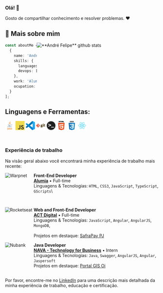 ### Olá! 👋

Gosto de compartilhar conhecimento e resolver problemas. ❤️

## 📂 Mais sobre mim

<img align="right" width="400" src="https://github-readme-stats.vercel.app/api?username=adrfelipe&show_icons=true&theme=dracula&line_height=27" alt="**André Felipe** github stats"/>



```ts
const aboutMe = [
  {
    name: 'André Felipe',
    skills: {
      languages: ['JavaScript', 'TypeScript', 'Java', 'React'],
      devops: ['Git', 'GitHub']
    },
    work: 'Alumia Educacional',
    ocupation: 'Dev Front-End'
  }
];
```

## **Linguagens e Ferramentas:**

<code><img height="30" src="https://raw.githubusercontent.com/github/explore/80688e429a7d4ef2fca1e82350fe8e3517d3494d/topics/java/java.png"></code>
<code><img height="30" src="https://raw.githubusercontent.com/github/explore/80688e429a7d4ef2fca1e82350fe8e3517d3494d/topics/javascript/javascript.png"></code>
<code><img height="30" src="https://raw.githubusercontent.com/github/explore/80688e429a7d4ef2fca1e82350fe8e3517d3494d/topics/visual-studio-code/visual-studio-code.png"></code>
<code><img height="30" src="https://raw.githubusercontent.com/github/explore/80688e429a7d4ef2fca1e82350fe8e3517d3494d/topics/git/git.png"></code>
<code><img height="30" src="https://raw.githubusercontent.com/github/explore/80688e429a7d4ef2fca1e82350fe8e3517d3494d/topics/terminal/terminal.png"></code>
<code><img height="30" src="https://raw.githubusercontent.com/github/explore/80688e429a7d4ef2fca1e82350fe8e3517d3494d/topics/html/html.png"></code>
<code><img height="30" src="https://raw.githubusercontent.com/github/explore/80688e429a7d4ef2fca1e82350fe8e3517d3494d/topics/css/css.png"></code>
<code><img height="30" src="https://raw.githubusercontent.com/github/explore/80688e429a7d4ef2fca1e82350fe8e3517d3494d/topics/react/react.png"></code>


[website]: https://codedev.ga/
[twitter]: https://twitter.com/SEUTWITTER
[youtube]: https://www.youtube.com/user/SEUYOUTUBE/
[instagram]: https://www.instagram.com/SEUINSTAGRAM/
[linkedin]: https://www.linkedin.com/in/SEULINKEDIN/
<br>

### Experiência de trabalho
Na visão geral abaixo você encontrará minha experiência de trabalho mais recente:

[<img align="left" height="94px" width="94px" alt="Warpnet" src="https://carreiras.alumia.online/wp-content/uploads/2022/04/logo-alumia-branco-1.svg"/>](https://www.spacex.com/)

**Front-End Developer** \
[**Alumia**](https://alumia.online//) • Full-time \
Linguagens & Tecnologias: `HTML`, `CSS3`, `JavaScript`, `TypeScript`, `GScripts`\

<br/>

[<img align="left" height="94px" width="94px" alt="Rocketseat" src="https://actdigital.com/wp-content/uploads/2020/11/logo-act.png"/>](https://rocketseat.com.br/)

**Web and Front-End Developer** \
[**ACT Digital**](https://actdigital.com/pt/) • Full-time \
Linguagens & Tecnologias: `JavaScript`, `Angular`, `AngularJS`, `MongoDB`,\
<br/>
Projetos em destaque: [SafraPay PJ](https://www.safra.com.br/pessoa-juridica.htm)


[<img align="left" height="94px" width="94px" alt="Nubank" src="https://www.nava.com.br/wp-content/uploads/2020/06/nava_topo.svg"/>](https://www.nava.com.br/pt/)

**Java Developer** \
[**NAVA - Technology for Business**](https://www.nava.com.br/pt/) • Intern \
Linguagens & Tecnologias: `Java`, `Swagger`, `AngularJS`, `Angular`, `Jaspersoft` \
Projetos em destaque: [Portal GIS Oi](https://gestaointegrada.oi.net.br/)
<br/>
<br/>

Por favor, encontre-me no [LinkedIn](https://www.linkedin.com/in/adrfelipe/) para uma descrição mais detalhada da minha experiência de trabalho, educação e certificação.

